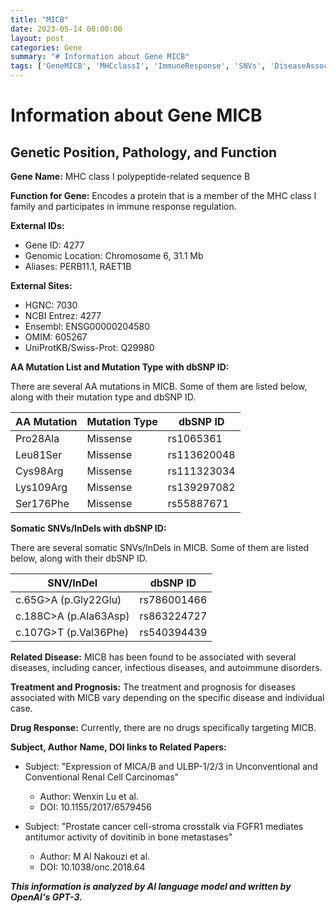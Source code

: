 ```yaml
---
title: "MICB"
date: 2023-05-14 00:00:00
layout: post
categories: Gene
summary: "# Information about Gene MICB"
tags: ['GeneMICB', 'MHCclassI', 'ImmuneResponse', 'SNVs', 'DiseaseAssociation', 'Prognosis', 'DrugResponse', 'CancerResearch']
---
```


# Information about Gene MICB

## Genetic Position, Pathology, and Function

**Gene Name:** MHC class I polypeptide-related sequence B

**Function for Gene:** Encodes a protein that is a member of the MHC class I family and participates in immune response regulation.

**External IDs:** 

- Gene ID: 4277
- Genomic Location: Chromosome 6, 31.1 Mb
- Aliases: PERB11.1, RAET1B

**External Sites:** 

- HGNC: 7030
- NCBI Entrez: 4277
- Ensembl: ENSG00000204580
- OMIM: 605267
- UniProtKB/Swiss-Prot: Q29980

**AA Mutation List and Mutation Type with dbSNP ID:**

There are several AA mutations in MICB. Some of them are listed below, along with their mutation type and dbSNP ID.

|AA Mutation|Mutation Type|dbSNP ID|
|-----------|-------------|--------|
|Pro28Ala|Missense|rs1065361|
|Leu81Ser|Missense|rs113620048|
|Cys98Arg|Missense|rs111323034|
|Lys109Arg|Missense|rs139297082|
|Ser176Phe|Missense|rs55887671|

**Somatic SNVs/InDels with dbSNP ID:**

There are several somatic SNVs/InDels in MICB. Some of them are listed below, along with their dbSNP ID.

|SNV/InDel|dbSNP ID|
|---------|--------|
|c.65G>A (p.Gly22Glu)|rs786001466|
|c.188C>A (p.Ala63Asp)|rs863224727|
|c.107G>T (p.Val36Phe)|rs540394439|

**Related Disease:** MICB has been found to be associated with several diseases, including cancer, infectious diseases, and autoimmune disorders.

**Treatment and Prognosis:** The treatment and prognosis for diseases associated with MICB vary depending on the specific disease and individual case.

**Drug Response:** Currently, there are no drugs specifically targeting MICB.

**Subject, Author Name, DOI links to Related Papers:**

- Subject: "Expression of MICA/B and ULBP-1/2/3 in Unconventional and Conventional Renal Cell Carcinomas"
  - Author: Wenxin Lu et al.
  - DOI: 10.1155/2017/6579456
  
- Subject: "Prostate cancer cell-stroma crosstalk via FGFR1 mediates antitumor activity of dovitinib in bone metastases"
  - Author: M Al Nakouzi et al.
  - DOI: 10.1038/onc.2018.64

**_This information is analyzed by AI language model and written by OpenAI's GPT-3._**